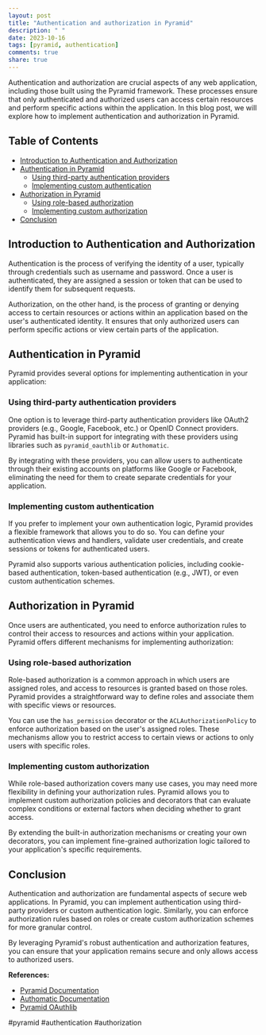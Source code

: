 ```yaml
---
layout: post
title: "Authentication and authorization in Pyramid"
description: " "
date: 2023-10-16
tags: [pyramid, authentication]
comments: true
share: true
---
```


Authentication and authorization are crucial aspects of any web application, including those built using the Pyramid framework. These processes ensure that only authenticated and authorized users can access certain resources and perform specific actions within the application. In this blog post, we will explore how to implement authentication and authorization in Pyramid.

## Table of Contents
- [Introduction to Authentication and Authorization](#introduction-to-authentication-and-authorization)
- [Authentication in Pyramid](#authentication-in-pyramid)
  - [Using third-party authentication providers](#using-third-party-authentication-providers)
  - [Implementing custom authentication](#implementing-custom-authentication)
- [Authorization in Pyramid](#authorization-in-pyramid)
  - [Using role-based authorization](#using-role-based-authorization)
  - [Implementing custom authorization](#implementing-custom-authorization)
- [Conclusion](#conclusion)

## Introduction to Authentication and Authorization

Authentication is the process of verifying the identity of a user, typically through credentials such as username and password. Once a user is authenticated, they are assigned a session or token that can be used to identify them for subsequent requests.

Authorization, on the other hand, is the process of granting or denying access to certain resources or actions within an application based on the user's authenticated identity. It ensures that only authorized users can perform specific actions or view certain parts of the application.

## Authentication in Pyramid

Pyramid provides several options for implementing authentication in your application:

### Using third-party authentication providers

One option is to leverage third-party authentication providers like OAuth2 providers (e.g., Google, Facebook, etc.) or OpenID Connect providers. Pyramid has built-in support for integrating with these providers using libraries such as `pyramid_oauthlib` or `Authomatic`.

By integrating with these providers, you can allow users to authenticate through their existing accounts on platforms like Google or Facebook, eliminating the need for them to create separate credentials for your application.

### Implementing custom authentication

If you prefer to implement your own authentication logic, Pyramid provides a flexible framework that allows you to do so. You can define your authentication views and handlers, validate user credentials, and create sessions or tokens for authenticated users.

Pyramid also supports various authentication policies, including cookie-based authentication, token-based authentication (e.g., JWT), or even custom authentication schemes.

## Authorization in Pyramid

Once users are authenticated, you need to enforce authorization rules to control their access to resources and actions within your application. Pyramid offers different mechanisms for implementing authorization:

### Using role-based authorization

Role-based authorization is a common approach in which users are assigned roles, and access to resources is granted based on those roles. Pyramid provides a straightforward way to define roles and associate them with specific views or resources.

You can use the `has_permission` decorator or the `ACLAuthorizationPolicy` to enforce authorization based on the user's assigned roles. These mechanisms allow you to restrict access to certain views or actions to only users with specific roles.

### Implementing custom authorization

While role-based authorization covers many use cases, you may need more flexibility in defining your authorization rules. Pyramid allows you to implement custom authorization policies and decorators that can evaluate complex conditions or external factors when deciding whether to grant access.

By extending the built-in authorization mechanisms or creating your own decorators, you can implement fine-grained authorization logic tailored to your application's specific requirements.

## Conclusion

Authentication and authorization are fundamental aspects of secure web applications. In Pyramid, you can implement authentication using third-party providers or custom authentication logic. Similarly, you can enforce authorization rules based on roles or create custom authorization schemes for more granular control.

By leveraging Pyramid's robust authentication and authorization features, you can ensure that your application remains secure and only allows access to authorized users.

**References:**

- [Pyramid Documentation](https://docs.pylonsproject.org/projects/pyramid/en/latest/index.html)
- [Authomatic Documentation](https://authomatic.github.io/authomatic/)
- [Pyramid OAuthlib](https://github.com/pylons/pyramid_oauthlib) 

\#pyramid \#authentication \#authorization